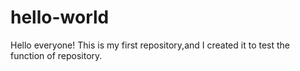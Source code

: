 # hello-world
Hello everyone! 
This is my first repository,and I created it to test the function of repository.
